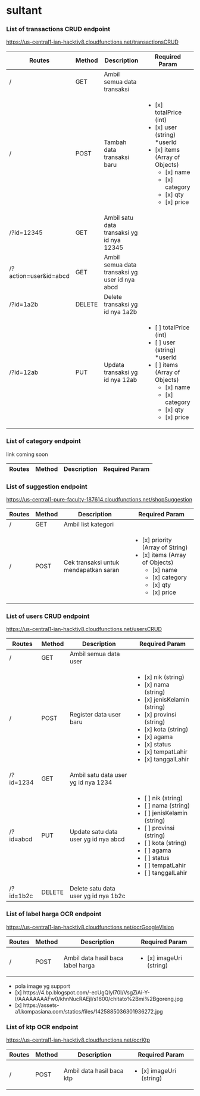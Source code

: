# sultant

### List of transactions CRUD endpoint
https://us-central1-ian-hacktiv8.cloudfunctions.net/transactionsCRUD

| Routes       | Method | Description | Required Param |
|--------------|--------|-------------|----------------|
|/   |GET    |Ambil semua data transaksi      | |
|/   |POST    |Tambah data transaksi baru      |<ul><li>[x] totalPrice (int)</li><li>[x] user (string) *userId </li><li>[x] items (Array of Objects) <ul><li>[x] name</li><li>[x] category</li><li>[x] qty</li><li>[x] price</li></ul></li></ul>           |
|/?id=12345   |GET    |Ambil satu data transaksi yg id nya 12345      |               |
|/?action=user&id=abcd   |GET    |Ambil semua data transaksi yg user id nya abcd      |               |
|/?id=1a2b   |DELETE    |Delete transaksi yg id nya 1a2b      |               |
|/?id=12ab   |PUT    |Updata transaksi yg id nya 12ab      |<ul><li>[ ] totalPrice (int) </li><li>[ ] user (string) *userId </li><li>[ ] items (Array of Objects) <ul><li>[x] name</li><li>[x] category</li><li>[x] qty</li><li>[x] price</li></ul></li></ul>                |

### List of category endpoint
link coming soon

| Routes       | Method | Description | Required Param |
|--------------|--------|-------------|----------------|

### List of suggestion endpoint
https://us-central1-pure-faculty-187614.cloudfunctions.net/shopSuggestion

| Routes       | Method | Description | Required Param |
|--------------|--------|-------------|----------------|
|/   |GET    |Ambil list kategori      | |
|/   |POST    |Cek transaksi untuk mendapatkan saran      |<ul><li>[x] priority (Array of String) </li><li>[x] items (Array of Objects) <ul><li>[x] name</li><li>[x] category</li><li>[x] qty</li><li>[x] price</li></ul></li></ul>           |

### List of users CRUD endpoint
https://us-central1-ian-hacktiv8.cloudfunctions.net/usersCRUD

| Routes       | Method | Description | Required Param |
|--------------|--------|-------------|----------------|
|/   |GET    |Ambil semua data user      | |
|/   |POST    |Register data user baru     | <ul><li>[x] nik (string)</li><li>[x] nama (string)</li><li>[x] jenisKelamin (string)</li><li>[x] provinsi (string)</li><li>[x] kota (string)</li><li>[x] agama</li><li>[x] status</li><li>[x] tempatLahir</li><li>[x] tanggalLahir</li></ul> |
|/?id=1234   |GET    |Ambil satu data user yg id nya 1234    | |
|/?id=abcd   |PUT    |Update satu data user yg id nya abcd    |<ul><li>[ ] nik (string)</li><li>[ ] nama (string)</li><li>[ ] jenisKelamin (string)</li><li>[ ] provinsi (string)</li><li>[ ] kota (string)</li><li>[ ] agama</li><li>[ ] status</li><li>[ ] tempatLahir</li><li>[ ] tanggalLahir</li></ul> |
|/?id=1b2c   |DELETE    |Delete satu data user yg id nya 1b2c    | |

### List of label harga OCR endpoint
https://us-central1-ian-hacktiv8.cloudfunctions.net/ocrGoogleVision

| Routes       | Method | Description | Required Param |
|--------------|--------|-------------|----------------|
|/   |POST    |Ambil data hasil baca label harga      |<ul><li>[x] imageUri (string) </li> |
* pola image yg support <br/>
  <li>[x] https://4.bp.blogspot.com/-ecUgQIyl70I/VsgZiAi-Y-I/AAAAAAAAFw0/khnNucRAEjI/s1600/chitato%2Bmi%2Bgoreng.jpg</li>
  <li>[x] https://assets-a1.kompasiana.com/statics/files/1425885036301936272.jpg</li>
  
### List of ktp OCR endpoint

https://us-central1-ian-hacktiv8.cloudfunctions.net/ocrKtp

| Routes       | Method | Description | Required Param |
|--------------|--------|-------------|----------------|
|/   |POST    |Ambil data hasil baca ktp      |<ul><li>[x] imageUri (string) </li> |
